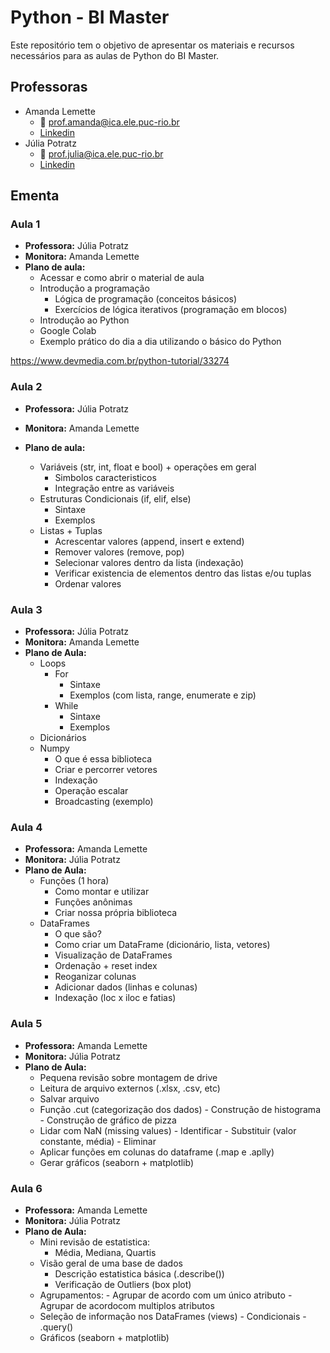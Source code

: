 # Python - BI Master 

Este repositório tem o objetivo de apresentar os materiais e recursos necessários para as aulas de Python do BI Master.

## Professoras

 - Amanda Lemette 
	 - :email: prof.amanda@ica.ele.puc-rio.br
	 - [Linkedin](https://www.linkedin.com/in/amanda-lemette-brand%C3%A3o-83280918b)
 - Júlia Potratz
	 - :email: prof.julia@ica.ele.puc-rio.br
	 - [Linkedin](https://www.linkedin.com/in/julia-potratz)


## Ementa 

### Aula 1
 - **Professora:** Júlia Potratz
 - **Monitora:** Amanda Lemette
 - **Plano de aula:**
	-  Acessar e como abrir o material de aula        
    - Introdução a programação 
        - Lógica de programação (conceitos básicos)
        - Exercícios de lógica iterativos (programação em blocos)
    - Introdução ao Python
    - Google Colab
    - Exemplo prático do dia a dia utilizando o básico do Python 
        


https://www.devmedia.com.br/python-tutorial/33274


### Aula 2
 - **Professora:** Júlia Potratz
 - **Monitora:** Amanda Lemette
 - **Plano de aula:**

	- Variáveis (str, int, float e bool) + operações em geral 
         - Simbolos caracteristicos 
         - Integração entre as variáveis 
	- Estruturas Condicionais (if, elif, else) 
		- Sintaxe 
		- Exemplos
	 - Listas + Tuplas
		 - Acrescentar valores (append, insert e extend)
		 - Remover valores (remove, pop)
		 - Selecionar valores dentro da lista (indexação)
		 - Verificar existencia de elementos dentro das listas e/ou tuplas
		 - Ordenar valores
	              
### Aula 3
 - **Professora:** Júlia Potratz
 - **Monitora:** Amanda Lemette
 - **Plano de Aula:**
	 - Loops 
		 - For  
            - Sintaxe
            - Exemplos (com lista, range, enumerate e zip)
        - While
            - Sintaxe
            - Exemplos
      - Dicionários
      - Numpy 
          - O que é essa biblioteca
          - Criar e percorrer vetores
          - Indexação
          - Operação escalar
          - Broadcasting (exemplo)


### Aula 4
 - **Professora:** Amanda Lemette  
 - **Monitora:** Júlia Potratz
 - **Plano de Aula:**
	 - Funções (1 hora)
        - Como montar e utilizar
        - Funções anônimas
        - Criar nossa própria biblioteca  
    - DataFrames
	    - O que são?
        - Como criar um DataFrame (dicionário, lista, vetores)
        - Visualização de DataFrames
        - Ordenação + reset index
        - Reoganizar colunas
        - Adicionar dados (linhas e colunas)
        - Indexação (loc x iloc e fatias) 
     

### Aula 5
 - **Professora:** Amanda Lemette  
 - **Monitora:** Júlia Potratz
 - **Plano de Aula:**
	 - Pequena revisão sobre montagem de drive
     - Leitura de arquivo externos (.xlsx, .csv, etc)
     - Salvar arquivo 
     - Função .cut (categorização dos dados)
	        - Construção de histograma
	        - Construção de gráfico de pizza
    - Lidar com NaN (missing values)
	        - Identificar
	        - Substituir (valor constante, média)
	        - Eliminar
    - Aplicar funções em colunas do dataframe (.map e .aplly) 
	- Gerar gráficos (seaborn + matplotlib)
	    
	 

### Aula 6
 - **Professora:** Amanda Lemette  
 - **Monitora:** Júlia Potratz
 - **Plano de Aula:**
	- Mini revisão de estatistica:
		- Média, Mediana, Quartis
	- Visão geral de uma base de dados
		- Descrição estatistica básica (.describe())
		- Verificação de Outliers (box plot)
	 - Agrupamentos:
	        - Agrupar de acordo com um único atributo
	        - Agrupar de acordocom multiplos atributos 
	 - Seleção de  informação nos DataFrames (views)
	        - Condicionais 
	        - .query()        
	- Gráficos (seaborn + matplotlib)
	    
